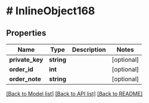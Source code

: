 # # InlineObject168

## Properties

Name | Type | Description | Notes
------------ | ------------- | ------------- | -------------
**private_key** | **string** |  | [optional]
**order_id** | **int** |  | [optional]
**order_note** | **string** |  | [optional]

[[Back to Model list]](../../README.md#models) [[Back to API list]](../../README.md#endpoints) [[Back to README]](../../README.md)
